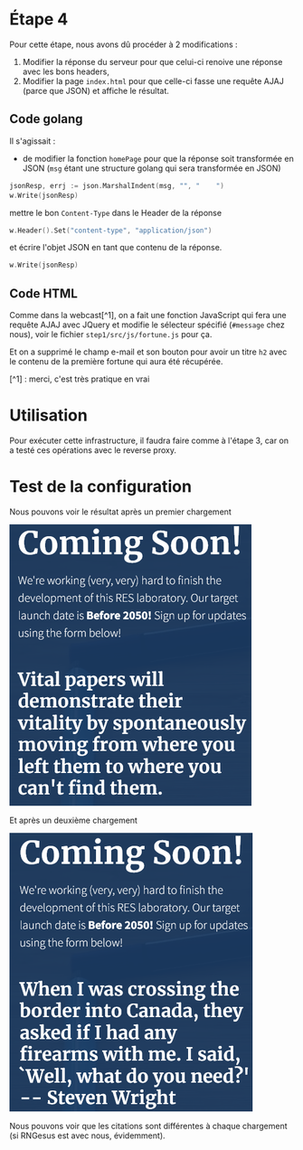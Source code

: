 # Étape 4

Pour cette étape, nous avons dû procéder à 2 modifications :

1. Modifier la réponse du serveur pour que celui-ci renoive une réponse avec les
   bons headers,
2. Modifier la page `index.html` pour que celle-ci fasse une requête AJAJ (parce
   que JSON) et affiche le résultat.

## Code golang

Il s'agissait :
- de modifier la fonction `homePage` pour que la réponse soit transformée en
  JSON (`msg` étant une structure golang qui sera transformée en JSON)

```go
jsonResp, errj := json.MarshalIndent(msg, "", "    ")
w.Write(jsonResp)
```

mettre le bon `Content-Type` dans le Header de la réponse

```go
w.Header().Set("content-type", "application/json")
```

et écrire l'objet JSON en tant que contenu de la réponse.

```go
w.Write(jsonResp)
```

## Code HTML

Comme dans la webcast[^1], on a fait une fonction JavaScript qui fera une
requête AJAJ avec JQuery et modifie le sélecteur spécifié (`#message` chez
nous), voir le fichier `step1/src/js/fortune.js` pour ça.

Et on a supprimé le champ e-mail et son bouton pour avoir un titre `h2` avec le
contenu de la première fortune qui aura été récupérée.

[^1] : merci, c'est très pratique en vrai

# Utilisation

Pour exécuter cette infrastructure, il faudra faire comme à l'étape 3, car on a
testé ces opérations avec le reverse proxy.

# Test de la configuration

Nous pouvons voir le résultat après un premier chargement

![](../figures/s4_test1.png)

Et après un deuxième chargement

![](../figures/s4_test2.png)

Nous pouvons voir que les citations sont différentes à chaque chargement (si
RNGesus est avec nous, évidemment).
